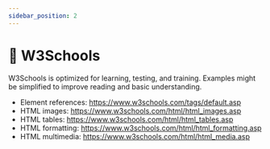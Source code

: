 ```yaml
---
sidebar_position: 2
---
```


# 🤖 W3Schools

W3Schools is optimized for learning, testing, and training. Examples might be simplified to improve reading and basic understanding.

- Element references: https://www.w3schools.com/tags/default.asp
- HTML images: https://www.w3schools.com/html/html_images.asp
- HTML tables: https://www.w3schools.com/html/html_tables.asp
- HTML formatting: https://www.w3schools.com/html/html_formatting.asp
- HTML multimedia: https://www.w3schools.com/html/html_media.asp
